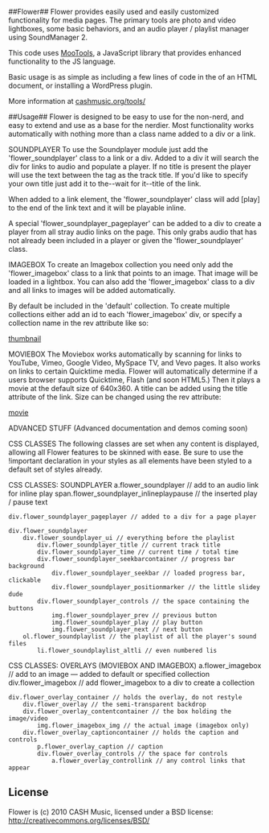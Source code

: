 ##Flower##
Flower provides easily used and easily customized functionality for media pages. 
The primary tools are photo and video lightboxes, some basic behaviors, and an
audio player / playlist manager using SoundManager 2.

This code uses [MooTools](http://mootools.net/), a JavaScript library that provides
enhanced functionality to the JS language. 

Basic usage is as simple as including a few lines of code in the <head> of an
HTML document, or installing a WordPress plugin.

More information at [cashmusic.org/tools/](http://cashmusic.org/tools/)

##Usage##
Flower is designed to be easy to use for the non-nerd, and easy to extend and
use as a base for the nerdier. Most functionality works automatically with
nothing more than a class name added to a div or a link.


SOUNDPLAYER
To use the Soundplayer module just add the 'flower_soundplayer' class to a 
link or a div. Added to a div it will search the div for links to audio and
populate a player. If no title is present the player will use the text between
the <a> tag as the track title. If you'd like to specify your own title just
add it to the--wait for it--title of the link.

When added to a link element, the 'flower_soundplayer' class will add [play] to
the end of the link text and it will be playable inline. 

A special 'flower_soundplayer_pageplayer' can be added to a div to create a
player from all stray audio links on the page. This only grabs audio that has 
not already been included in a player or given the 'flower_soundplayer' class.


IMAGEBOX
To create an Imagebox collection you need only add the 'flower_imagebox' class 
to a link that points to an image. That image will be loaded in a lightbox. You
can also add the 'flower_imagebox' class to a div and all links to images will
be added automatically. 

By default be included in the 'default' collection. To create multiple 
collections either add an id to each 'flower_imagebox' div, or specify a
collection name in the rev attribute like so: 

<a href="image.jpg" rev="imagebox:collection=mine">thumbnail</a>


MOVIEBOX
The Moviebox works automatically by scanning for links to YouTube, Vimeo,
Google Video, MySpace TV, and Vevo pages. It also works on links to certain
Quicktime media. Flower will automatically determine if a users browser 
supports Quicktime, Flash (and soon HTML5.) Then it plays a movie at the
default size of 640x360. A title can be added using the title attribute of the
link. Size can be changed using the rev attribute:

<a href="http://vimeo.com/175757" rev="moviebox:width=600,height=450">movie</a>


ADVANCED STUFF
(Advanced documentation and demos coming soon)



CSS CLASSES
The following classes are set when any content is displayed, allowing all
Flower features to be skinned with ease. Be sure to use the !important
declaration in your styles as all elements have been styled to a default set
of styles already.


CSS CLASSES: SOUNDPLAYER
    a.flower_soundplayer // add to an audio link for inline play
        span.flower_soundplayer_inlineplaypause // the inserted play / pause text

    div.flower_soundplayer_pageplayer // added to a div for a page player

    div.flower_soundplayer 
        div.flower_soundplayer_ui // everything before the playlist
            div.flower_soundplayer_title // current track title
            div.flower_soundplayer_time // current time / total time
            div.flower_soundplayer_seekbarcontainer // progress bar background
                div.flower_soundplayer_seekbar // loaded progress bar, clickable
                div.flower_soundplayer_positionmarker // the little slidey dude
            div.flower_soundplayer_controls // the space containing the buttons
                img.flower_soundplayer_prev // previous button
                img.flower_soundplayer_play // play button
                img.flower_soundplayer_next // next button
        ol.flower_soundplaylist // the playlist of all the player's sound files
            li.flower_soundplaylist_altli // even numbered lis
		
				
CSS CLASSES: OVERLAYS (MOVIEBOX AND IMAGEBOX)
    a.flower_imagebox // add to an image — added to default or specified collection
    div.flower_imagebox // add flower_imagebox to a div to create a collection

    div.flower_overlay_container // holds the overlay, do not restyle
        div.flower_overlay // the semi-transparent backdrop
        div.flower_overlay_contentcontainer // the box holding the image/video
            img.flower_imagebox_img // the actual image (imagebox only)
        div.flower_overlay_captioncontainer // holds the caption and controls
            p.flower_overlay_caption // caption
            div.flower_overlay_controls // the space for controls
                a.flower_overlay_controllink // any control links that appear

  
License
-------
Flower is (c) 2010 CASH Music, licensed under a BSD license: <http://creativecommons.org/licenses/BSD/>
